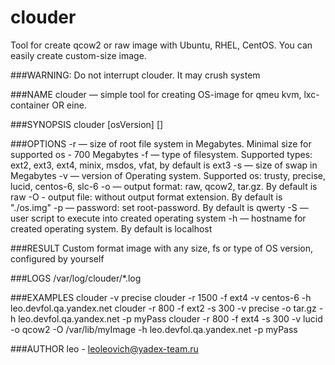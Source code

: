 clouder
=======
Tool for create qcow2 or raw image with Ubuntu, RHEL, CentOS.
You can easily create custom-size image.

###WARNING: 
     Do not interrupt clouder. It may crush system

###NAME
     clouder — simple tool for creating OS-image for qmeu kvm, lxc-container OR eine.

###SYNOPSIS
     clouder [osVersion] [<advanced options>]

###OPTIONS
     -r — size of root file system in Megabytes. Minimal size for supported os - 700
     Megabytes
     -f — type of filesystem. Supported types: ext2, ext3, ext4, minix, msdos, vfat, by
     default is ext3
     -s — size of swap in Megabytes
     -v — version of Operating system. Supported os: trusty, precise, lucid, centos-6, slc-6
     -o — output format: raw, qcow2, tar.gz. By default is raw
     -O - output file: without output format extension. By default is "./os.img"
     -p — password: set root-password. By default is qwerty
     -S — user script to execute into created operating system
     -h — hostname for created operating system. By default is localhost

###RESULT
     Custom format image with any size, fs or type of OS version, configured by yourself

###LOGS
     /var/log/clouder/*.log

###EXAMPLES
     clouder -v precise
     clouder -r 1500 -f ext4 -v centos-6 -h leo.devfol.qa.yandex.net
     clouder -r 800 -f ext2 -s 300 -v precise -o tar.gz -h leo.devfol.qa.yandex.net -p myPass
     clouder -r 800 -f ext4 -s 300 -v lucid -o qcow2 -O /var/lib/myImage -h leo.devfol.qa.yandex.net -p myPass

###AUTHOR
     leo - leoleovich@yadex-team.ru
